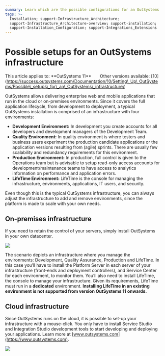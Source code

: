 ```yaml
---
summary: Learn which are the possible configurations for an OutSystems infrastructure.
tags: >-
  Installation; support-Infrastructure_Architecture;
  support-Infrastructure_Architecture-overview; support-installation;
  support-Installation_Configuration; support-Integrations_Extensions
---
```


# Possible setups for an OutSystems infrastructure

 This article applies to: \*\*OutSystems 11\*\*  Other versions available: \[10\]\(https://success.outsystems.com/Documentation/10/Setting\_Up\_OutSystems/Possible\_setups\_for\_an\_OutSystems\_infrastructure\)

OutSystems allows delivering enterprise web and mobile applications that run in the cloud or on-premises environments. Since it covers the full application lifecycle, from development to deployment, a typical OutSystems installation is comprised of an infrastructure with four environments:

* **Development Environment:** In development you create accounts for all developers and development managers of the Development Team.
* **Quality Environment:** In quality environment is where testers and business users experiment the production candidate applications or the application versions resulting from \(agile\) sprints. There are usually few scalability and redundancy requirements for this environment.
* **Production Environment:** In production, full control is given to the Operations team but is advisable to setup read-only access accounts for development/maintenance teams to have access to analytics information on performance and application errors.
* **LifeTime Environment:** LifeTime is the console for managing the infrastructure, environments, applications, IT users, and security.

Even though this is the typical OutSystems infrastructure, you can always adjust the infrastructure to add and remove environments, since the platform is made to scale with your own needs.

## On-premises infrastructure

If you need to retain the control of your servers, simply install OutSystems in your own datacenter.

![](../../.gitbook/assets/possible-setups-1.png)

The scenario depicts an infrastructure where you manage the environments: Development, Quality Assurance, Production and LifeTime. In this case you’ll have to install the Platform Server in each server of your infrastructure \(front-ends and deployment controllers\), and Service Center for each environment, to monitor them. You’ll also need to install LifeTime, the console to manage your infrastructure. Given its requirements, LifeTime must run in a **dedicated** environment. **Installing LifeTime in an existing environment is not supported from version OutSystems 11 onwards.**

## Cloud infrastructure

Since OutSystems runs on the cloud, it is possible to set-up your infrastructure with a mouse-click. You only have to install Service Studio and Integration Studio development tools to start developing and deploying your applications. Learn more at [www.outsystems.com](https://www.outsystems.com).

![](../../.gitbook/assets/possible-setups-2.png)

